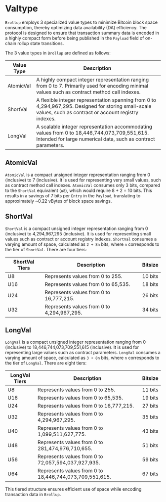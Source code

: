 # Valtype

`Brollup` employs 3 specialized value types to minimize Bitcoin block space consumption, thereby optimizing data availability (DA) efficiency. The protocol is designed to ensure that transaction summary data is encoded in a highly compact form before being published in the `Payload` field of on-chain rollup state transitions.

The 3 value types in `Brollup` are defined as follows:

| Value Type | Description                                                                 |
|------------|-----------------------------------------------------------------------------|
| AtomicVal  | A highly compact integer representation ranging from 0 to 7. Primarily used for encoding minimal values such as contract method call indexes. |
| ShortVal   | A flexible integer representation spanning from 0 to 4,294,967,295. Designed for storing small-scale values, such as contract or account registry indexes. |
| LongVal    | A scalable integer representation accommodating values from 0 to 18,446,744,073,709,551,615. Intended for large numerical data, such as contract parameters. |

## AtomicVal

`AtomicVal` is a compact unsigned integer representation ranging from 0 (inclusive) to 7 (inclusive). It is used for representing very small values, such as contract method call indexes. `AtomicVal` consumes only 3 bits, compared to the `ShortVal` equivalent (`u8`), which would require 8 + 2 = 10 bits. This results in a savings of 7 bits per `Entry` in the `Payload`, translating to approximately ~0.22 vBytes of block space savings.

## ShortVal

`ShortVal` is a compact unsigned integer representation ranging from 0 (inclusive) to 4,294,967,295 (inclusive). It is used for representing small values such as contract or account registry indexes. `ShortVal` consumes a varying amount of space, calculated as `2 + 8n` bits, where `n` corresponds to the tier of `ShortVal`. There are four tiers:

| ShortVal Tiers | Description                                | Bitsize |
|----------------|--------------------------------------------|---------|
| U8             | Represents values from 0 to 255.           | 10 bits |
| U16            | Represents values from 0 to 65,535.        | 18 bits |
| U24            | Represents values from 0 to 16,777,215.    | 26 bits |
| U32            | Represents values from 0 to 4,294,967,295. | 34 bits |

## LongVal

`LongVal` is a compact unsigned integer representation ranging from 0 (inclusive) to 18,446,744,073,709,551,615 (inclusive). It is used for representing large values such as contract parameters. `LongVal` consumes a varying amount of space, calculated as `3 + 8n` bits, where `n` corresponds to the tier of `LongVal`. There are eight tiers:

| LongVal Tiers| Description                                            | Bitsize|
|--------------|--------------------------------------------------------|---------|
| U8           | Represents values from 0 to 255.                       | 11 bits |
| U16          | Represents values from 0 to 65,535.                    | 19 bits |
| U24          | Represents values from 0 to 16,777,215.                | 27 bits |
| U32          | Represents values from 0 to 4,294,967,295.             | 35 bits |
| U40          | Represents values from 0 to 1,099,511,627,775.         | 43 bits |
| U48          | Represents values from 0 to 281,474,976,710,655.       | 51 bits |
| U56          | Represents values from 0 to 72,057,594,037,927,935.    | 59 bits |
| U64          | Represents values from 0 to 18,446,744,073,709,551,615.| 67 bits |

This tiered structure ensures efficient use of space while encoding transaction data in `Brollup`. 

